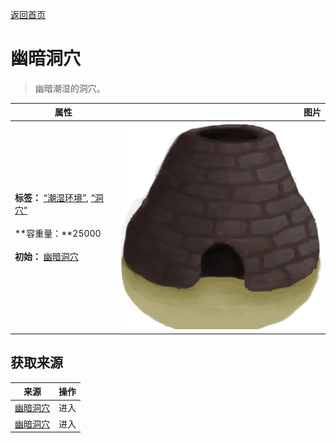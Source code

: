 [返回首页](index.md)  
# 幽暗洞穴  
> 幽暗潮湿的洞穴。  
  
  属性  |   图片   
 ----  |  ----:   
 **标签：**	[“潮湿环境”](tag_EnvHumid.md), [“洞穴”](tag_Cave.md)<br><br>**容重量：**25000<br><br>**初始：**	[幽暗洞穴](DarkCave.md)  |  ![](Sprite/Kiln.png)   
  
## 获取来源  
来源  |  操作  
----  |  ----  
[幽暗洞穴](DarkCaveCaveEntrance.md)  |  进入  
[幽暗洞穴](DarkCaveEntrance.md)  |  进入  
